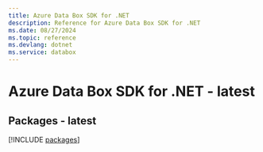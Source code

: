 ```yaml
---
title: Azure Data Box SDK for .NET
description: Reference for Azure Data Box SDK for .NET
ms.date: 08/27/2024
ms.topic: reference
ms.devlang: dotnet
ms.service: databox
---
```

# Azure Data Box SDK for .NET - latest
## Packages - latest
[!INCLUDE [packages](data-box-index.md)]